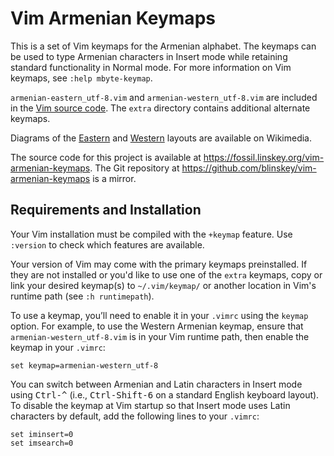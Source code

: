 # Vim Armenian Keymaps

This is a set of Vim keymaps for the Armenian alphabet. The keymaps can be used
to type Armenian characters in Insert mode while retaining standard
functionality in Normal mode. For more information on Vim keymaps, see
`:help mbyte-keymap`.

`armenian-eastern_utf-8.vim` and `armenian-western_utf-8.vim` are included in
the [Vim source code][]. The `extra` directory contains additional alternate
keymaps.

Diagrams of the [Eastern][eastern-img] and [Western][western-img] layouts are
available on Wikimedia.

The source code for this project is available at
<https://fossil.linskey.org/vim-armenian-keymaps>. The Git repository at
<https://github.com/blinskey/vim-armenian-keymaps> is a mirror.

## Requirements and Installation

Your Vim installation must be compiled with the `+keymap` feature. Use
`:version` to check which features are available.

Your version of Vim may come with the primary keymaps preinstalled. If they are
not installed or you'd like to use one of the `extra` keymaps, copy or link
your desired keymap(s) to `~/.vim/keymap/` or another location in Vim's runtime
path (see `:h runtimepath`).

To use a keymap, you’ll need to enable it in your `.vimrc` using the `keymap`
option. For example, to use the Western Armenian keymap, ensure that
`armenian-western_utf-8.vim` is in your Vim runtime path, then enable the
keymap in your `.vimrc`:

```vim
set keymap=armenian-western_utf-8
```

You can switch between Armenian and Latin characters in Insert mode using
<kbd>Ctrl-^</kbd> (i.e., <kbd>Ctrl-Shift-6</kbd> on a standard English keyboard
layout). To disable the keymap at Vim startup so that Insert mode
uses Latin characters by default, add the following lines to your `.vimrc`:

```vim
set iminsert=0
set imsearch=0
```

[Vim source code]: https://github.com/vim/vim
[eastern-img]: https://commons.wikimedia.org/wiki/File:KB_Eastern_Armenian.svg
[western-img]: https://commons.wikimedia.org/wiki/File:KB_Western_Armenian.svg
